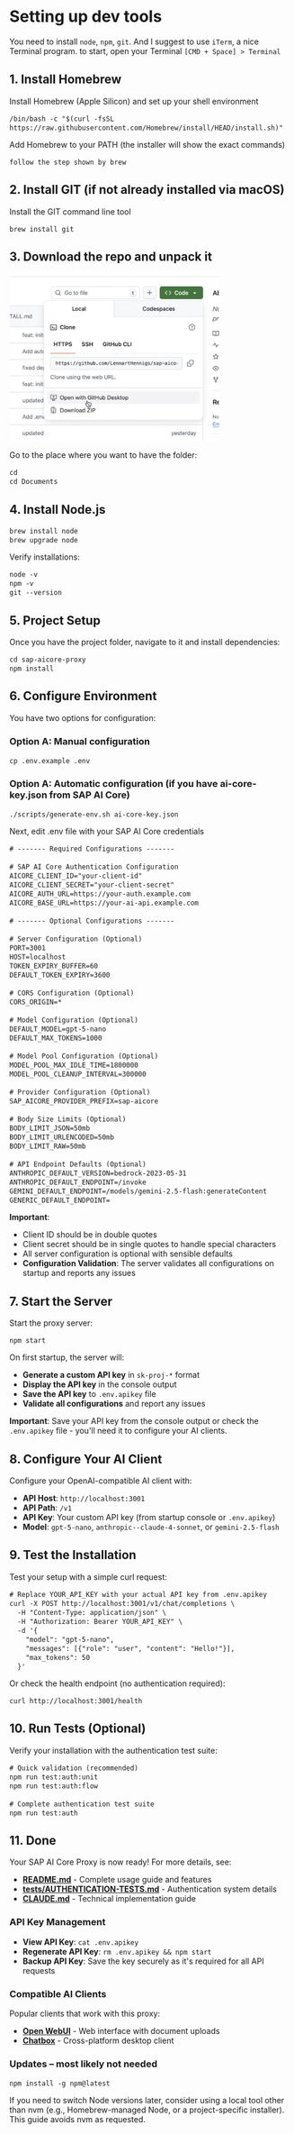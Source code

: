 # Setting up dev tools

You need to install `node`, `npm`, `git`.
And I suggest to use `iTerm`, a nice Terminal program.
to start, open your Terminal `[CMD + Space] > Terminal`

## 1. Install Homebrew

Install Homebrew (Apple Silicon) and set up your shell environment

```shell
/bin/bash -c "$(curl -fsSL https://raw.githubusercontent.com/Homebrew/install/HEAD/install.sh)"
```

Add Homebrew to your PATH
(the installer will show the exact commands)

``` shell
follow the step shown by brew
```

## 2. Install GIT (if not already installed via macOS)

Install the GIT command line tool

```shell
brew install git
```

## 3. Download the repo and unpack it

![download repo](./images/code_download.png)

Go to the place where you want to have the folder:

```shell
cd
cd Documents
```

## 4. Install Node.js

```shell
brew install node
brew upgrade node
```

Verify installations:

```shell
node -v
npm -v
git --version
```

## 5. Project Setup

Once you have the project folder, navigate to it and install dependencies:

```shell
cd sap-aicore-proxy
npm install
```

## 6. Configure Environment

You have two options for configuration:

### Option A: Manual configuration

```shell
cp .env.example .env
```

### Option A: Automatic configuration (if you have ai-core-key.json from SAP AI Core)

```shell
./scripts/generate-env.sh ai-core-key.json
```

Next, edit .env file with your SAP AI Core credentials

```env
# ------- Required Configurations -------

# SAP AI Core Authentication Configuration
AICORE_CLIENT_ID="your-client-id"
AICORE_CLIENT_SECRET="your-client-secret"
AICORE_AUTH_URL=https://your-auth.example.com
AICORE_BASE_URL=https://your-ai-api.example.com

# ------- Optional Configurations -------

# Server Configuration (Optional)
PORT=3001
HOST=localhost
TOKEN_EXPIRY_BUFFER=60
DEFAULT_TOKEN_EXPIRY=3600

# CORS Configuration (Optional)
CORS_ORIGIN=*

# Model Configuration (Optional)
DEFAULT_MODEL=gpt-5-nano
DEFAULT_MAX_TOKENS=1000

# Model Pool Configuration (Optional)
MODEL_POOL_MAX_IDLE_TIME=1800000
MODEL_POOL_CLEANUP_INTERVAL=300000

# Provider Configuration (Optional)
SAP_AICORE_PROVIDER_PREFIX=sap-aicore

# Body Size Limits (Optional)
BODY_LIMIT_JSON=50mb
BODY_LIMIT_URLENCODED=50mb
BODY_LIMIT_RAW=50mb

# API Endpoint Defaults (Optional)
ANTHROPIC_DEFAULT_VERSION=bedrock-2023-05-31
ANTHROPIC_DEFAULT_ENDPOINT=/invoke
GEMINI_DEFAULT_ENDPOINT=/models/gemini-2.5-flash:generateContent
GENERIC_DEFAULT_ENDPOINT=
```

**Important**:

- Client ID should be in double quotes
- Client secret should be in single quotes to handle special characters
- All server configuration is optional with sensible defaults
- **Configuration Validation**: The server validates all configurations on startup and reports any issues

## 7. Start the Server

Start the proxy server:

```shell
npm start
```

On first startup, the server will:
- **Generate a custom API key** in `sk-proj-*` format
- **Display the API key** in the console output
- **Save the API key** to `.env.apikey` file
- **Validate all configurations** and report any issues

**Important**: Save your API key from the console output or check the `.env.apikey` file - you'll need it to configure your AI clients.

## 8. Configure Your AI Client

Configure your OpenAI-compatible AI client with:

- **API Host**: `http://localhost:3001`
- **API Path**: `/v1`
- **API Key**: Your custom API key (from startup console or `.env.apikey`)
- **Model**: `gpt-5-nano`, `anthropic--claude-4-sonnet`, or `gemini-2.5-flash`

## 9. Test the Installation

Test your setup with a simple curl request:

```shell
# Replace YOUR_API_KEY with your actual API key from .env.apikey
curl -X POST http://localhost:3001/v1/chat/completions \
  -H "Content-Type: application/json" \
  -H "Authorization: Bearer YOUR_API_KEY" \
  -d '{
    "model": "gpt-5-nano",
    "messages": [{"role": "user", "content": "Hello!"}],
    "max_tokens": 50
  }'
```

Or check the health endpoint (no authentication required):

```shell
curl http://localhost:3001/health
```

## 10. Run Tests (Optional)

Verify your installation with the authentication test suite:

```shell
# Quick validation (recommended)
npm run test:auth:unit
npm run test:auth:flow

# Complete authentication test suite
npm run test:auth
```

## 11. Done

Your SAP AI Core Proxy is now ready! For more details, see:

- **[README.md](./README.md)** - Complete usage guide and features
- **[tests/AUTHENTICATION-TESTS.md](./tests/AUTHENTICATION-TESTS.md)** - Authentication system details
- **[CLAUDE.md](./CLAUDE.md)** - Technical implementation guide

### API Key Management

- **View API Key**: `cat .env.apikey`
- **Regenerate API Key**: `rm .env.apikey && npm start`
- **Backup API Key**: Save the key securely as it's required for all API requests

### Compatible AI Clients

Popular clients that work with this proxy:
- **[Open WebUI](https://docs.openwebui.com/)** - Web interface with document uploads
- **[Chatbox](https://chatboxai.app/)** - Cross-platform desktop client

### Updates – most likely not needed

```shell
npm install -g npm@latest
```

If you need to switch Node versions later, consider using a local tool other than nvm (e.g., Homebrew-managed Node, or a project-specific installer). This guide avoids nvm as requested.
